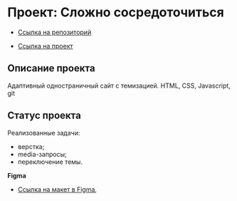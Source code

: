 # Проект: Сложно сосредоточиться

* [Ссылка на репозиторий](https://github.com/Watariii/slozhno-sosredotochitsya)

* [Ссылка на проект](https://sukhov-nikita.ru/slozhno-sosredotochitsya/)

## Описание проекта

Адаптивный одностраничный сайт с темизацией.
HTML, CSS, Javascript, git

## Статус проекта

Реализованные задачи:
- верстка;
- media-запросы;
- переключение темы.
  

**Figma**

* [Ссылка на макет в Figma](https://www.figma.com/design/EJ5rgf7z65EHf30CfpMPRB/%236-%D0%A1%D0%BB%D0%BE%D0%B6%D0%BD%D0%BE-%D1%81%D0%BE%D1%81%D1%80%D0%B5%D0%B4%D0%BE%D1%82%D0%BE%D1%87%D0%B8%D1%82%D1%8C%D1%81%D1%8F?node-id=0-1&t=3975QK0N3jyRI5gX-0), 
